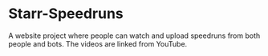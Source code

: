 # Starr-Speedruns
A website project where people can watch and upload speedruns from both people and bots. The videos are linked from YouTube.
